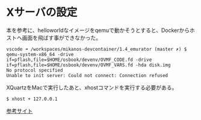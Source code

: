 # Xサーバの設定

本を参考に、helloworldなイメージをqemuで動かそうとすると、Dockerからホストへ画面を飛ばす事ができなかった。

```
vscode ➜ /workspaces/mikanos-devcontainer/1.4_emurator (master ✗) $ qemu-system-x86_64 -drive if=pflash,file=$HOME/osbook/devenv/OVMF_CODE.fd -drive if=pflash,file=$HOME/osbook/devenv/OVMF_VARS.fd -hda disk.img
No protocol specified
Unable to init server: Could not connect: Connection refused
```

XQuartzをMacで実行したあと、xhostコマンドを実行する必要がある。

```
$ xhost + 127.0.0.1
```

[参考サイト](https://zenn.dev/karaage0703/articles/1bdb8930182c6c#xquartz)